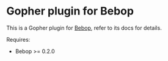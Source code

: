 Gopher plugin for Bebop
=======================

This is a Gopher plugin for [Bebop][bebop], refer to its docs for details.

[bebop]: https://git.dece.space/Dece/Bebop

Requires:

* Bebop >= 0.2.0
